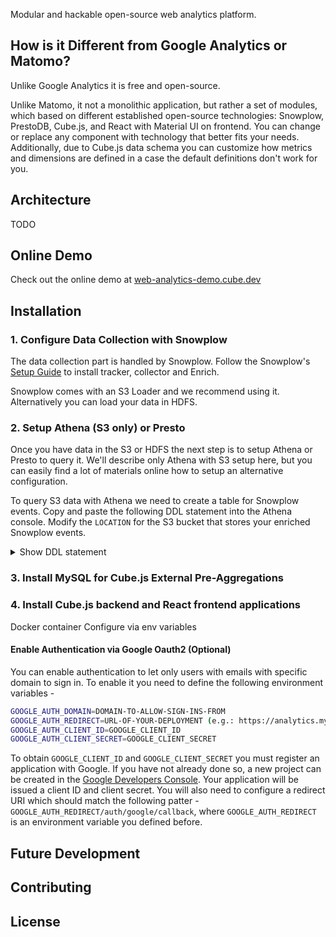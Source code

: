 Modular and hackable open-source web analytics platform.

## How is it Different from Google Analytics or Matomo?

Unlike Google Analytics it is free and open-source.

Unlike Matomo, it not a monolithic application, but rather a set of modules,
which based on different established open-source technologies: Snowplow,
PrestoDB, Cube.js, and React with Material UI on frontend. You can change or
replace any component with technology that better fits your needs. Additionally, due to Cube.js data schema you can customize how metrics and dimensions are defined in a case the default definitions don't work for you.

## Architecture

TODO

## Online Demo

Check out the online demo at [web-analytics-demo.cube.dev](https://web-analytics-demo.cube.dev)

## Installation

### 1. Configure Data Collection with Snowplow

The data collection part is handled by Snowplow. Follow the Snowplow's [Setup Guide](https://github.com/snowplow/snowplow/wiki/Setting-up-SnowPlow) to install tracker, collector and Enrich.

Snowplow comes with an S3 Loader and we recommend using it. Alternatively you
can load your data in HDFS.

### 2. Setup Athena (S3 only) or Presto

Once you have data in the S3 or HDFS the next step is to setup Athena or Presto
to query it. We'll describe only Athena with S3 setup here, but you can easily find a
lot of materials online how to setup an alternative configuration.

To query S3 data with Athena we need to create a table for Snowplow events. Copy and paste the following DDL statement into the Athena console. Modify the `LOCATION` for the S3 bucket that stores your enriched Snowplow events.

<details>
  <summary>Show DDL statement</summary>

```sql
CREATE EXTERNAL TABLE atomic_events (
app_id STRING,
platform STRING,
etl_tstamp TIMESTAMP,
collector_tstamp TIMESTAMP,
dvce_tstamp TIMESTAMP,
event STRING,
event_id STRING,
txn_id INT,
name_tracker STRING,
v_tracker STRING,
v_collector STRING,
v_etl STRING,
user_id STRING,
user_ipaddress STRING,
user_fingerprint STRING,
domain_userid STRING,
domain_sessionidx INT,
network_userid STRING,
geo_country STRING,
geo_region STRING,
geo_city STRING,
geo_zipcode STRING,
geo_latitude STRING,
geo_longitude STRING,
geo_region_name STRING,
ip_isp STRING,
ip_organization STRING,
ip_domain STRING,
ip_netspeed STRING,
page_url STRING,
page_title STRING,
page_referrer STRING,
page_urlscheme STRING,
page_urlhost STRING,
page_urlport INT,
page_urlpath STRING,
page_urlquery STRING,
page_urlfragment STRING,
refr_urlscheme STRING,
refr_urlhost STRING,
refr_urlport INT,
refr_urlpath STRING,
refr_urlquery STRING,
refr_urlfragment STRING,
refr_medium STRING,
refr_source STRING,
refr_term STRING,
mkt_medium STRING,
mkt_source STRING,
mkt_term STRING,
mkt_content STRING,
mkt_campaign STRING,
contexts STRING,
se_category STRING,
se_action STRING,
se_label STRING,
se_property STRING,
se_value STRING,
unstruct_event STRING,
tr_orderid STRING,
tr_affiliation STRING,
tr_total STRING,
tr_tax STRING,
tr_shipping STRING,
tr_city STRING,
tr_state STRING,
tr_country STRING,
ti_orderid STRING,
ti_sku STRING,
ti_name STRING,
ti_category STRING,
ti_price STRING,
ti_quantity INT,
pp_xoffset_min INT,
pp_xoffset_max INT,
pp_yoffset_min INT,
pp_yoffset_max INT,
useragent STRING,
br_name STRING,
br_family STRING,
br_version STRING,
br_type STRING,
br_renderengine STRING,
br_lang STRING,
br_features_pdf STRING,
br_features_flash STRING,
br_features_java STRING,
br_features_director STRING,
br_features_quicktime STRING,
br_features_realplayer STRING,
br_features_windowsmedia STRING,
br_features_gears STRING,
br_features_silverlight STRING,
br_cookies STRING,
br_colordepth STRING,
br_viewwidth INT,
br_viewheight INT,
os_name STRING,
os_family STRING,
os_manufacturer STRING,
os_timezone STRING,
dvce_type STRING,
dvce_ismobile STRING,
dvce_screenwidth INT,
dvce_screenheight INT,
doc_charset STRING,
doc_width INT,
doc_height INT,
tr_currency STRING,
tr_total_base STRING,
tr_tax_base STRING,
tr_shipping_base STRING,
ti_currency STRING,
ti_price_base STRING,
base_currency STRING,
geo_timezone STRING,
mkt_clickid STRING,
mkt_network STRING,
etl_tags STRING,
dvce_sent_tstamp TIMESTAMP,
refr_domain_userid STRING,
refr_dvce_tstamp TIMESTAMP,
derived_contexts STRING,
domain_sessionid STRING,
derived_tstamp TIMESTAMP
)
PARTITIONED BY(run STRING)
ROW FORMAT DELIMITED
FIELDS TERMINATED BY '\t'
STORED AS TEXTFILE
LOCATION 's3://bucket-name/path/to/enriched/good';
```
</details>

### 3. Install MySQL for Cube.js External Pre-Aggregations

### 4. Install Cube.js backend and React frontend applications
Docker container
Configure via env variables

#### Enable Authentication via Google Oauth2 (Optional)

You can enable authentication to let only users with emails with specific domain
to sign in. To enable it you need to define the following environment variables -

```bash
GOOGLE_AUTH_DOMAIN=DOMAIN-TO-ALLOW-SIGN-INS-FROM
GOOGLE_AUTH_REDIRECT=URL-OF-YOUR-DEPLOYMENT (e.g.: https://analytics.myapp.com)
GOOGLE_AUTH_CLIENT_ID=GOOGLE_CLIENT_ID
GOOGLE_AUTH_CLIENT_SECRET=GOOGLE_CLIENT_SECRET
```

To obtain `GOOGLE_CLIENT_ID` and `GOOGLE_CLIENT_SECRET` you must register an application with Google. If you have not already done so, a new project can be created in the [Google Developers Console](https://console.developers.google.com/). Your application will be issued a client ID and client secret. You will also need to configure a redirect URI which should match the following patter - `GOOGLE_AUTH_REDIRECT/auth/google/callback`, where `GOOGLE_AUTH_REDIRECT` is an environment variable you defined before.

## Future Development

## Contributing

## License
